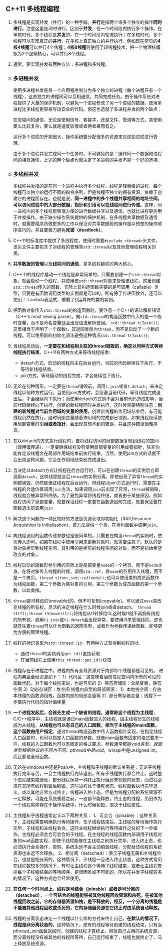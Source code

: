 ## C++11 多线程编程

1. 多线程是实现并发（并行）的一种手段。**并行**是指两个或多个独立的操作**同时进行**。注意这里是*同时进行*，区别于**并发**，在一个时间段内执行多个操作。在单核时代，多个线程是**并发**的，在一个时间段内轮流执行；在多核时代，多个线程可以实现真正的**并行**，在多核上真正独立的并行执行。例如现在常见的**4核4线程**可以并行4个线程；**4核8线程**则使用了超线程技术，把一个物理核模拟为2个逻辑核心，可以并行8个线程。

2. 通常，要实现并发有两种方法：多进程和多线程。

3. ### 多进程并发

   使用多进程并发是将一个应用程序划分为多个独立的进程（每个进程只有一个线程），这些独立的进程间可以互相通信，共同完成任务。由于操作系统对进程提供了大量的保护机制，以避免一个进程修改了另一个进程的数据，使用多进程比多线程更容易写出安全的代码。但这也造就了多进程并发的两个缺点：

   在进程间的通信，无论是使用信号、套接字，还是文件、管道等方式，其使用要么比较复杂，要么就是速度较慢或者两者兼而有之。

   运行多个进程的开销很大，操作系统要分配很多的资源来对这些进程进行管理。

   由于多个进程并发完成同一个任务时，不可避免的是：操作同一个数据和进程间的相互通信，上述的两个缺点也就决定了多进程的并发不是一个好的选择。

4. ### 多线程并发
   多线程并发指的是在同一个进程中执行多个线程。线程是轻量级的进程，每个线程可以独立的运行不同的指令序列，但是线程不独立的拥有资源，依赖于创建它的进程而存在。也就是说，**同一进程中的多个线程共享相同的地址空间，可以访问进程中的大部分数据，指针和引用可以在线程间进行传递**。这样，同一进程内的多个线程能够很方便的进行数据共享以及通信，也就比进程更适用于并发操作。由于缺少操作系统提供的保护机制，在多线程共享数据及通信时，就需要程序员做更多的工作以保证对共享数据段的操作是以预想的操作顺序进行的，并且要极力避免**死锁（deadlock）**。

5. C++11的标准库中提供了多线程库，使用时需要`#include <thread>`头文件，该头文件主要包含了对线程的管理类`std::thread`以及其他管理线程相关的类。

6. **共享数据的管理**以及**线程间的通信**，是多线程编程的两大核心。

7. C++ 11的线程库启动一个线程是非常简单的，只需要创建一个`std::thread`对象，就会启动一个线程，并使用该`std::thread`对象来管理该线程。这里创建`std::thread`传入的函数，实际上其构造函数需要的是可调用（callable）类型，只要是有函数调用类型的实例都是可以的。所有除了传递函数外，还可以使用：
  Lambda表达式、重载了()运算符的类的实例。

8. 把函数对象传入`std::thread`的构造函数时，要注意一个C++的语法解析错误（C++'s most vexing parse）。向`std::thread`的构造函数中传入的是一个临时变量，而不是命名变量就会出现语法解析错误。
  `std::thread t(Task())`;这里相当于声明了一个函数t，其返回类型为`thread`，而不是启动了一个新的线程。可以使用新的初始化语法避免这种情况`std::thread t{Task()}`;

9. 当线程启动后，**一定要在和线程相关联的thread销毁前，确定以何种方式等待线程执行结束**。C++11有两种方式来等待线程结束:
   * detach方式，启动的线程自主在后台运行，当前的代码继续往下执行，不等待新线程结束。
   * join方式，等待启动的线程完成，才会继续往下执行。

10. 无论在何种情形，一定要在`thread`销毁前，调用`t.join`或者`t.detach`，来决定线程以何种方式运行。当使用join方式时，会阻塞当前代码，等待线程完成退出后，才会继续向下执行；而使用detach方式则不会对当前代码造成影响，当前代码继续向下执行，创建的新线程同时并发执行，这时候需要特别注意：**创建的新线程对当前作用域的变量的使用**，创建新线程的作用域结束后，有可能线程仍然在执行，这时局部变量随着作用域的完成都已销毁，如果线程继续使用局部变量的**引用或者指针**，会出现意想不到的错误，并且这种错误很难排查。

11. 在以detach的方式执行线程时，要将线程访问的局部数据复制到线程的空间（使用值传递），一定要确保线程没有使用局部变量的引用或者指针，除非你能肯定该线程会在局部作用域结束前执行结束。当然，使用join方式的话就不会出现这种问题，它会在作用域结束前完成退出。

12. 当决定以detach方式让线程在后台运行时，可以在创建`thread`的实例后立即调用`detach`，这样线程就会后`thread`的实例分离，即使出现了异常`thread`的实例被销毁，仍然能保证线程在后台运行。但线程以join方式运行时，需要在主线程的合适位置调用`join`方法，如果调用`join`前出现了异常，`thread`被销毁，线程就会被异常所终结。为了避免异常将线程终结，或者由于某些原因，例如线程访问了局部变量，就要保证线程一定要在函数退出前完成，就要保证要在函数退出前调用`join`

13. 解决这个问题的一种比较好的方法是资源获取即初始化（RAII,Resource Acquisition Is Initialization)，该方法提供一个类，在析构函数中调用`join`。

14. 向线程调用的函数传递参数也是很简单的，只需要在构造`thread`的实例时，依次传入即可。如果在线程中使用引用来更新对象时，就需要注意了。默认的是将对象拷贝到线程空间，其引用的是拷贝的线程空间的对象，而不是初始希望改变的对象。、

15. 线程启动的函数形参引用的实际上是局部变量`node`的一个拷贝，而不是`node`本身。在将对象传入线程的时候，调用`std::ref`，将`node`的引用传入线程，而不是一个拷贝。`thread t(func,std::ref(node));`也可以使用类的成员函数作为线程函数，第二个参数为类对象的引用，第三个参数为成员函数的第一个参数，以此类推。

16. `thread`是可移动的(movable)的，但不可复制(copyable)。可以通过`move`来改变线程的所有权，灵活的决定线程在什么时候join或者detach。``` thread t1(f1);thread t3(move(t1));```将线程从t1转移给t3,这时候t1就不再拥有线程的所有权，调用`t1.join`或`t1.detach`会出现异常，要使用t3来管理线程。这也就意味着`thread`可以作为函数的返回类型，或者作为参数传递给函数，能够更为方便的管理线程。

17. 线程的标识类型为`std::thread::id`，有两种方式获得到线程的id。

    - 通过`thread`的实例调用`get_id()`直接获取
    - 在当前线程上调用`this_thread::get_id()`获取

18. 线程存在于进程之中，进程内所有全局资源对于内部每个线程都是可见的。
    进程内典型全局资源如下：
    1）代码区：这意味着当前进程空间内所有的可见的函数代码，对于每个线程来说，也是可见的
    2）静态存储区：全局变量，静态空间
    3）动态存储区：堆空间
    线程内典型的局部资源：
    1）本地栈空间：存放本线程的函数调用栈，函数内部的局部变量等
    2）部分寄存器变量：线程下一步要执行代码的指针偏移量

19. **一个进程发起后，会首先生成一个缺省的线程，通常称这个线程为主线程**，C/C++程序中，主线程就是通过main函数进入的线程，由主线程衍生的线程成为从线程，**从线程也可以有自己的入口函数，相当于主线程的main函数，这个函数由用户指定**。通过thread构造函数中传入函数指针实现，在指定线程入口函数时，也可以指定入口函数的参数。就像main函数有固定的格式要求一样，线程的入口函数也可以有固定的格式要求，参数通常都是void*类型，返回类型根据协议的不同也不同，pthread中是void*，winapi中是unsigned int，而且都是全局函数。

20. 无论在windows中还是Posix中，主线程和子线程的默认关系是：无论子线程执行完毕与否，一旦主线程执行完毕退出，所有子线程执行都会终止。这时整个进程结束或僵死，部分线程保持一种终止执行但还未销毁的状态，而进程必须在其所有线程销毁后销毁，这时进程处于僵死状态。线程函数执行完毕退出，或以其他非常方式终止，线程进入终止态，但是为线程分配的系统资源不一定释放，可能在系统重启之前，一直都不能释放，终止态的线程，仍旧作为一个线程实体存在于操作系统中，什么时候销毁，取决于线程属性。

21. 主线程和子线程通常定义以下两种关系：
   1、可会合（joinable）：这种关系下，主线程需要明确执行等待操作，在子线程结束后，主线程的等待操作执行完毕，子线程和主线程会合，这时主线程继续执行等待操作之后的下一步操作。主线程必须会合可会合的子线程。在主线程的线程函数内部调用子线程对象的wait函数实现，即使子线程能够在主线程之前执行完毕，进入终止态，也必须执行会合操作，否则，系统永远不会主动销毁线程，分配给该线程的系统资源也永远不会释放。
   2、相分离（detached）：表示子线程无需和主线程会合，也就是相分离的，这种情况下，子线程一旦进入终止状态，这种方式常用在线程数较多的情况下，有时让主线程逐个等待子线程结束，或者让主线程安排每个子线程结束的等待顺序，是很困难或不可能的，所以在并发子线程较多的情况下，这种方式也会经常使用。

22. **在任何一个时间点上，线程是可结合（joinable）或者是可分离的（detached），一个可结合的线程能够被其他线程回收资源和杀死，在被其他线程回收之前，它的存储器资源如栈，是不释放的，相反，一个分离的线程是不能被其他线程回收或杀死的，它的存储器资源在它终止时由系统自动释放。**

23. 线程的分离状态决定一个线程以什么样的方式来终止自己，**在默认的情况下，线程是非分离状态的**，这种情况下，原有的线程等待创建的线程结束，只有当pthread_join函数返回时，创建的线程才算终止，释放自己占用的系统资源，而分离线程没有被其他的线程所等待，自己运行结束了，线程也就终止了，马上释放系统资源。
